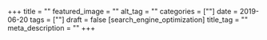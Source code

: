 +++
title = ""
featured_image = ""
alt_tag = ""
categories = [""]
date = 2019-06-20
tags = [""]
draft = false
[search_engine_optimization]
title_tag = ""
meta_description = ""
+++
